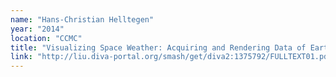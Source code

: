 ```yaml
---
name: "Hans-Christian Helltegen"
year: "2014"
location: "CCMC"
title: "Visualizing Space Weather: Acquiring and Rendering Data of Earth's Magnetosphere"
link: "http://liu.diva-portal.org/smash/get/diva2:1375792/FULLTEXT01.pdf"
---
```

